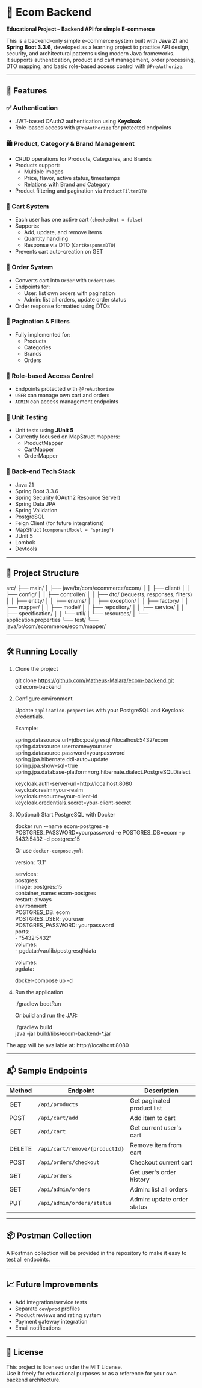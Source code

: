 # 🛒 Ecom Backend

**Educational Project – Backend API for simple E-commerce**

This is a backend-only simple e-commerce system built with **Java 21** and **Spring Boot 3.3.6**, developed as a learning project to practice API design, security, and architectural patterns using modern Java frameworks.  
It supports authentication, product and cart management, order processing, DTO mapping, and basic role-based access control with `@PreAuthorize`.

---

## 🚀 Features

### ✅ Authentication
- JWT-based OAuth2 authentication using **Keycloak**
- Role-based access with `@PreAuthorize` for protected endpoints

### 🛍️ Product, Category & Brand Management
- CRUD operations for Products, Categories, and Brands
- Products support:
  - Multiple images
  - Price, flavor, active status, timestamps
  - Relations with Brand and Category
- Product filtering and pagination via `ProductFilterDTO`

### 🛒 Cart System
- Each user has one active cart (`checkedOut = false`)
- Supports:
  - Add, update, and remove items
  - Quantity handling
  - Response via DTO (`CartResponseDTO`)
- Prevents cart auto-creation on GET

### 🧾 Order System
- Converts cart into `Order` with `OrderItems`
- Endpoints for:
  - User: list own orders with pagination
  - Admin: list all orders, update order status
- Order response formatted using DTOs

### 📑 Pagination & Filters
- Fully implemented for:
  - Products
  - Categories
  - Brands
  - Orders

### 🔐 Role-based Access Control
- Endpoints protected with `@PreAuthorize`
- `USER` can manage own cart and orders
- `ADMIN` can access management endpoints

### 🧪 Unit Testing
- Unit tests using **JUnit 5**
- Currently focused on MapStruct mappers:
  - ProductMapper
  - CartMapper
  - OrderMapper

### 🧰 Back-end Tech Stack

- Java 21
- Spring Boot 3.3.6
- Spring Security (OAuth2 Resource Server)
- Spring Data JPA
- Spring Validation
- PostgreSQL
- Feign Client (for future integrations)
- MapStruct (`componentModel = "spring"`)
- JUnit 5
- Lombok
- Devtools

---

## 📂 Project Structure

src/
├── main/
│ ├── java/br/com/ecommerce/ecom/
│ │ ├── client/
│ │ ├── config/
│ │ ├── controller/
│ │ ├── dto/ (requests, responses, filters)
│ │ ├── entity/
│ │ ├── enums/
│ │ ├── exception/
│ │ ├── factory/
│ │ ├── mapper/
│ │ ├── model/
│ │ ├── repository/
│ │ ├── service/
│ │ ├── specification/
│ │ └── util/
│ └── resources/
│ └── application.properties
└── test/
└── java/br/com/ecommerce/ecom/mapper/

---

## 🛠️ Running Locally

1. Clone the project

   git clone https://github.com/Matheus-Malara/ecom-backend.git  
   cd ecom-backend

2. Configure environment

   Update `application.properties` with your PostgreSQL and Keycloak credentials.

   Example:

   spring.datasource.url=jdbc:postgresql://localhost:5432/ecom  
   spring.datasource.username=youruser  
   spring.datasource.password=yourpassword  
   spring.jpa.hibernate.ddl-auto=update  
   spring.jpa.show-sql=true  
   spring.jpa.database-platform=org.hibernate.dialect.PostgreSQLDialect  

   keycloak.auth-server-url=http://localhost:8080  
   keycloak.realm=your-realm  
   keycloak.resource=your-client-id  
   keycloak.credentials.secret=your-client-secret

3. (Optional) Start PostgreSQL with Docker

   docker run --name ecom-postgres -e POSTGRES_PASSWORD=yourpassword -e POSTGRES_DB=ecom -p 5432:5432 -d postgres:15

   Or use `docker-compose.yml`:

   version: '3.1'  

   services:  
     postgres:  
       image: postgres:15  
       container_name: ecom-postgres  
       restart: always  
       environment:  
         POSTGRES_DB: ecom  
         POSTGRES_USER: youruser  
         POSTGRES_PASSWORD: yourpassword  
       ports:  
         - "5432:5432"  
       volumes:  
         - pgdata:/var/lib/postgresql/data  

   volumes:  
     pgdata:  

   docker-compose up -d

4. Run the application

   ./gradlew bootRun

   Or build and run the JAR:

   ./gradlew build  
   java -jar build/libs/ecom-backend-*.jar

The app will be available at: http://localhost:8080

---

## 📬 Sample Endpoints

| Method | Endpoint                      | Description                           |
|--------|-------------------------------|---------------------------------------|
| GET    | `/api/products`               | Get paginated product list            |
| POST   | `/api/cart/add`               | Add item to cart                      |
| GET    | `/api/cart`                   | Get current user's cart               |
| DELETE | `/api/cart/remove/{productId}`| Remove item from cart                 |
| POST   | `/api/orders/checkout`        | Checkout current cart                 |
| GET    | `/api/orders`                 | Get user's order history              |
| GET    | `/api/admin/orders`           | Admin: list all orders                |
| PUT    | `/api/admin/orders/status`    | Admin: update order status            |

---

## 📦 Postman Collection

A Postman collection will be provided in the repository to make it easy to test all endpoints.

---

## 📈 Future Improvements

- Add integration/service tests
- Separate `dev`/`prod` profiles
- Product reviews and rating system
- Payment gateway integration
- Email notifications

---

## 📄 License

This project is licensed under the MIT License.  
Use it freely for educational purposes or as a reference for your own backend architecture.
